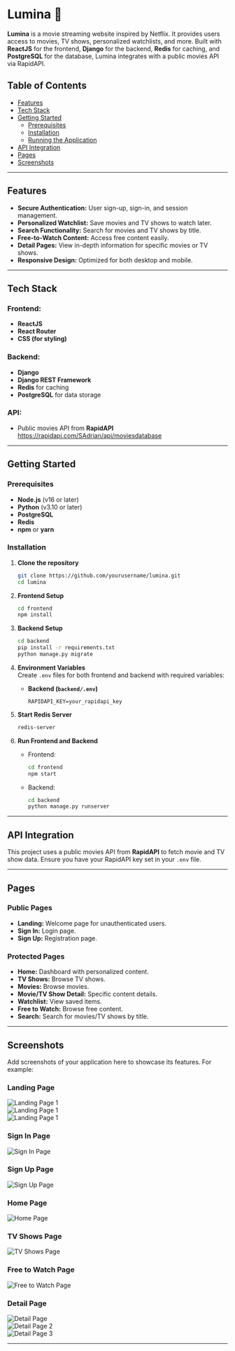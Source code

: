 # Lumina 🎥  
**Lumina** is a movie streaming website inspired by Netflix. It provides users access to movies, TV shows, personalized watchlists, and more. Built with **ReactJS** for the frontend, **Django** for the backend, **Redis** for caching, and **PostgreSQL** for the database, Lumina integrates with a public movies API via RapidAPI.

## Table of Contents  
- [Features](#features)  
- [Tech Stack](#tech-stack)  
- [Getting Started](#getting-started)  
  - [Prerequisites](#prerequisites)  
  - [Installation](#installation)  
  - [Running the Application](#running-the-application)  
- [API Integration](#api-integration)  
- [Pages](#pages)  
- [Screenshots](#screenshots)   

---

## Features

- **Secure Authentication:** User sign-up, sign-in, and session management.
- **Personalized Watchlist:** Save movies and TV shows to watch later.
- **Search Functionality:** Search for movies and TV shows by title.
- **Free-to-Watch Content:** Access free content easily.
- **Detail Pages:** View in-depth information for specific movies or TV shows.
- **Responsive Design:** Optimized for both desktop and mobile.

---

## Tech Stack

### Frontend:

- **ReactJS**
- **React Router**
- **CSS (for styling)**

### Backend:

- **Django**
- **Django REST Framework**
- **Redis** for caching
- **PostgreSQL** for data storage

### API:

- Public movies API from **RapidAPI**  
  https://rapidapi.com/SAdrian/api/moviesdatabase

---

## Getting Started

### Prerequisites

- **Node.js** (v16 or later)
- **Python** (v3.10 or later)
- **PostgreSQL**
- **Redis**
- **npm** or **yarn**

### Installation

1. **Clone the repository**

   ```bash
   git clone https://github.com/yourusername/lumina.git
   cd lumina
   ```

2. **Frontend Setup**

   ```bash
   cd frontend
   npm install
   ```

3. **Backend Setup**

   ```bash
   cd backend
   pip install -r requirements.txt
   python manage.py migrate
   ```

4. **Environment Variables**  
   Create `.env` files for both frontend and backend with required variables:

   - **Backend (`backend/.env`)**
     ```env
     RAPIDAPI_KEY=your_rapidapi_key
     ```

5. **Start Redis Server**

   ```bash
   redis-server
   ```

6. **Run Frontend and Backend**
   - Frontend:
     ```bash
     cd frontend
     npm start
     ```
   - Backend:
     ```bash
     cd backend
     python manage.py runserver
     ```

---

## API Integration

This project uses a public movies API from **RapidAPI** to fetch movie and TV show data. Ensure you have your RapidAPI key set in your `.env` file.

---

## Pages

### Public Pages

- **Landing:** Welcome page for unauthenticated users.
- **Sign In:** Login page.
- **Sign Up:** Registration page.

### Protected Pages

- **Home:** Dashboard with personalized content.
- **TV Shows:** Browse TV shows.
- **Movies:** Browse movies.
- **Movie/TV Show Detail:** Specific content details.
- **Watchlist:** View saved items.
- **Free to Watch:** Browse free content.
- **Search:** Search for movies/TV shows by title.

---

## Screenshots

Add screenshots of your application here to showcase its features. For example:

### Landing Page

![Landing Page 1](public/docs/lumina_landing.png)  
![Landing Page 1](public/docs/lumina_landing2.png)  
![Landing Page 1](public/docs/lumina_landing3.png)

### Sign In Page

![Sign In Page](public/docs/lumina_signin.png)

### Sign Up Page

![Sign Up Page](public/docs/lumina_signup.png)

### Home Page

![Home Page](public/docs/lumina_home.png)

### TV Shows Page

![TV Shows Page](public/docs/lumina_tvshows.png)

### Free to Watch Page

![Free to Watch Page](public/docs/lumina_freetowatch.png)

### Detail Page

![Detail Page](public/docs/lumina_detail.png)  
![Detail Page 2](public/docs/lumina_detail2.png)  
![Detail Page 3](public/docs/lumina_detail3.png)

---
